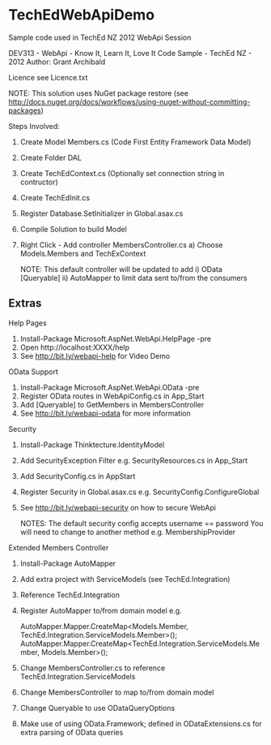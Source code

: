 TechEdWebApiDemo
================

Sample code used in TechEd NZ 2012 WebApi Session

DEV313 - WebApi - Know It, Learn It, Love It
Code Sample - TechEd NZ - 2012
Author: Grant Archibald

Licence see Licence.txt

NOTE: This solution uses NuGet package restore
(see http://docs.nuget.org/docs/workflows/using-nuget-without-committing-packages)

Steps Involved:
1. Create Model Members.cs (Code First Entity Framework Data Model)
2. Create Folder DAL
3. Create TechEdContext.cs (Optionally set connection string in contructor)
4. Create TechEdInit.cs 
5. Register Database.SetInitializer in Global.asax.cs
6. Compile Solution to build Model
7. Right Click - Add controller MembersController.cs
   a) Choose Models.Members and TechExContext

   NOTE: This default controller will be updated to add
	i) OData [Queryable]
	ii) AutoMapper to limit data sent to/from the consumers

Extras
------

Help Pages
1. Install-Package Microsoft.AspNet.WebApi.HelpPage -pre
2. Open http://localhost:XXXX/help 
3. See http://bit.ly/webapi-help for Video Demo

OData Support
1. Install-Package Microsoft.AspNet.WebApi.OData -pre
2. Register OData routes in WebApiConfig.cs in App_Start 
3. Add [Queryable] to GetMembers in MembersController
4. See http://bit.ly/webapi-odata for more information

Security
1. Install-Package Thinktecture.IdentityModel
2. Add SecurityException Filter e.g. SecurityResources.cs in App_Start
3. Add SecurityConfig.cs in AppStart
4. Register Security in Global.asax.cs e.g. SecurityConfig.ConfigureGlobal 
5. See http://bit.ly/webapi-security on how to secure WebApi

	NOTES:
		The default security config accepts username == password
		You will need to change to another method e.g. MembershipProvider

Extended Members Controller
1. Install-Package AutoMapper
2. Add extra project with ServiceModels
   (see TechEd.Integration)
3. Reference TechEd.Integration
4. Register AutoMapper to/from domain model e.g.

	AutoMapper.Mapper.CreateMap<Models.Member, TechEd.Integration.ServiceModels.Member>();
    AutoMapper.Mapper.CreateMap<TechEd.Integration.ServiceModels.Member, Models.Member>();

5. Change MembersController.cs to reference TechEd.Integration.ServiceModels
6. Change MembersController to map to/from domain model
7. Change Queryable to use ODataQueryOptions
8. Make use of using OData.Framework; defined in ODataExtensions.cs for extra parsing of OData queries
	